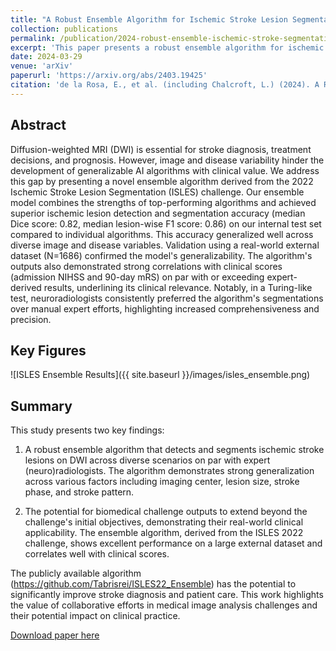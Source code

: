 ```yaml
---
title: "A Robust Ensemble Algorithm for Ischemic Stroke Lesion Segmentation: Generalizability and Clinical Utility Beyond the ISLES Challenge"
collection: publications
permalink: /publication/2024-robust-ensemble-ischemic-stroke-segmentation
excerpt: 'This paper presents a robust ensemble algorithm for ischemic stroke lesion segmentation, demonstrating generalizability and clinical utility beyond the ISLES Challenge.'
date: 2024-03-29
venue: 'arXiv'
paperurl: 'https://arxiv.org/abs/2403.19425'
citation: 'de la Rosa, E., et al. (including Chalcroft, L.) (2024). A Robust Ensemble Algorithm for Ischemic Stroke Lesion Segmentation: Generalizability and Clinical Utility Beyond the ISLES Challenge. <i>arXiv preprint</i>. arXiv:2403.19425.'
---
```


## Abstract
Diffusion-weighted MRI (DWI) is essential for stroke diagnosis, treatment decisions, and prognosis. However, image and disease variability hinder the development of generalizable AI algorithms with clinical value. We address this gap by presenting a novel ensemble algorithm derived from the 2022 Ischemic Stroke Lesion Segmentation (ISLES) challenge. Our ensemble model combines the strengths of top-performing algorithms and achieved superior ischemic lesion detection and segmentation accuracy (median Dice score: 0.82, median lesion-wise F1 score: 0.86) on our internal test set compared to individual algorithms. This accuracy generalized well across diverse image and disease variables. Validation using a real-world external dataset (N=1686) confirmed the model's generalizability. The algorithm's outputs also demonstrated strong correlations with clinical scores (admission NIHSS and 90-day mRS) on par with or exceeding expert-derived results, underlining its clinical relevance. Notably, in a Turing-like test, neuroradiologists consistently preferred the algorithm's segmentations over manual expert efforts, highlighting increased comprehensiveness and precision.

## Key Figures
![ISLES Ensemble Results]({{ site.baseurl }}/images/isles_ensemble.png)

## Summary
This study presents two key findings:

1. A robust ensemble algorithm that detects and segments ischemic stroke lesions on DWI across diverse scenarios on par with expert (neuro)radiologists. The algorithm demonstrates strong generalization across various factors including imaging center, lesion size, stroke phase, and stroke pattern.

2. The potential for biomedical challenge outputs to extend beyond the challenge's initial objectives, demonstrating their real-world clinical applicability. The ensemble algorithm, derived from the ISLES 2022 challenge, shows excellent performance on a large external dataset and correlates well with clinical scores.

The publicly available algorithm (https://github.com/Tabrisrei/ISLES22_Ensemble) has the potential to significantly improve stroke diagnosis and patient care. This work highlights the value of collaborative efforts in medical image analysis challenges and their potential impact on clinical practice.

[Download paper here](https://arxiv.org/abs/2403.19425)
